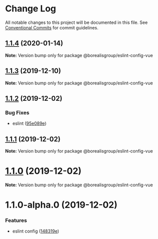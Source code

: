 # Change Log

All notable changes to this project will be documented in this file.
See [Conventional Commits](https://conventionalcommits.org) for commit guidelines.

## [1.1.4](https://github.com/borealisgroup/borealis/tree/master/packages/@borealisgroup/eslint-config-vue/compare/@borealisgroup/eslint-config-vue@1.1.3...@borealisgroup/eslint-config-vue@1.1.4) (2020-01-14)

**Note:** Version bump only for package @borealisgroup/eslint-config-vue






## [1.1.3](https://github.com/borealisgroup/borealis/tree/master/packages/@borealisgroup/eslint-config-vue/compare/@borealisgroup/eslint-config-vue@1.1.2...@borealisgroup/eslint-config-vue@1.1.3) (2019-12-10)

**Note:** Version bump only for package @borealisgroup/eslint-config-vue





## [1.1.2](https://github.com/borealisgroup/borealis/tree/master/packages/@borealisgroup/eslint-config-vue/compare/@borealisgroup/eslint-config-vue@1.1.1...@borealisgroup/eslint-config-vue@1.1.2) (2019-12-02)


### Bug Fixes

* eslint ([95e089e](https://github.com/borealisgroup/borealis/tree/master/packages/@borealisgroup/eslint-config-vue/commit/95e089e0dbe4057cf01302238fd2807ec9029d5a))





## [1.1.1](https://github.com/borealisgroup/borealis/tree/master/packages/@borealisgroup/eslint-config-vue/compare/@borealisgroup/eslint-config-vue@1.1.0...@borealisgroup/eslint-config-vue@1.1.1) (2019-12-02)

**Note:** Version bump only for package @borealisgroup/eslint-config-vue





# [1.1.0](https://github.com/borealisgroup/borealis/tree/master/packages/@borealisgroup/eslint-config-vue/compare/@borealisgroup/eslint-config-vue@1.1.0-alpha.0...@borealisgroup/eslint-config-vue@1.1.0) (2019-12-02)

**Note:** Version bump only for package @borealisgroup/eslint-config-vue





# 1.1.0-alpha.0 (2019-12-02)


### Features

* eslint config ([148319e](https://github.com/borealisgroup/borealis/tree/master/packages/@borealisgroup/eslint-config-vue/commit/148319eaaab62bb354334074203bda0d3ec69827))
